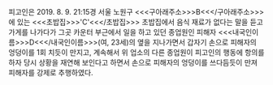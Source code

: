 피고인은 2019. 8. 9. 21:15경 서울 노원구 <<<구아래주소>>>B<<</구아래주소>>>에 있는 <<<초밥집>>>'C'<<</초밥집>>> 초밥집에서 음식 재료가 없다는 말을 듣고 가게를 나가다가 그곳 카운터 부근에서 일을 하고 있던 종업원인 피해자 <<<내국인이름>>>D<<</내국인이름>>>(여, 23세)의 옆을 지나가면서 갑자기 손으로 피해자의 엉덩이를 1회 치듯이 만지고, 계속해서 위 업소의 다른 종업원이 피고인의 행동에 항의를 하자 당시 상황을 재연해 보인다고 하면서 손으로 피해자의 엉덩이를 쓰다듬듯이 만져 피해자를 강제로 추행하였다.
